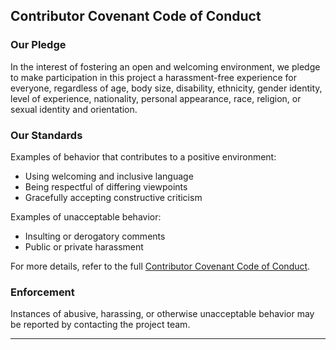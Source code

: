 ## Contributor Covenant Code of Conduct

### Our Pledge

In the interest of fostering an open and welcoming environment, we pledge to make participation in this project a harassment-free experience for everyone, regardless of age, body size, disability, ethnicity, gender identity, level of experience, nationality, personal appearance, race, religion, or sexual identity and orientation.

### Our Standards

Examples of behavior that contributes to a positive environment:

- Using welcoming and inclusive language
- Being respectful of differing viewpoints
- Gracefully accepting constructive criticism

Examples of unacceptable behavior:

- Insulting or derogatory comments
- Public or private harassment

For more details, refer to the full [Contributor Covenant Code of Conduct](https://www.contributor-covenant.org/).

### Enforcement

Instances of abusive, harassing, or otherwise unacceptable behavior may be reported by contacting the project team.

---
